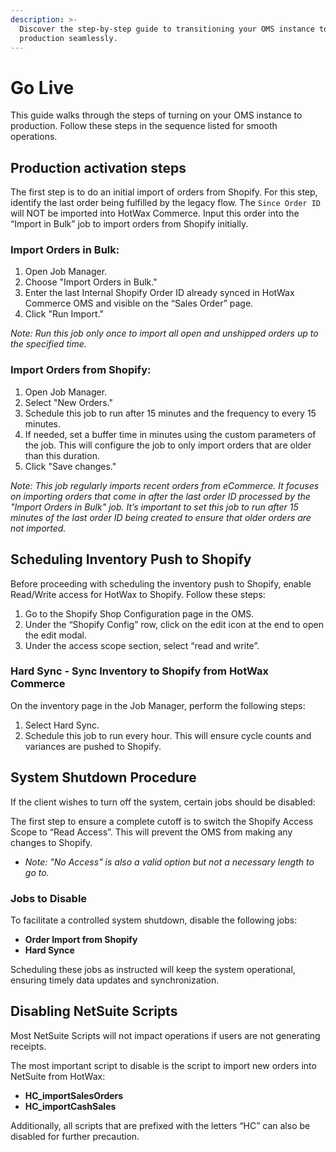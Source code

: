 ```yaml
---
description: >-
  Discover the step-by-step guide to transitioning your OMS instance to
  production seamlessly.
---
```


# Go Live

This guide walks through the steps of turning on your OMS instance to production. Follow these steps in the sequence listed for smooth operations.

## Production activation steps

The first step is to do an initial import of orders from Shopify. For this step, identify the last order being fulfilled by the legacy flow. The `Since Order ID` will NOT be imported into HotWax Commerce. Input this order into the “Import in Bulk” job to import orders from Shopify initially.

### Import Orders in Bulk:

1. Open Job Manager.
2. Choose "Import Orders in Bulk."
3. Enter the last Internal Shopify Order ID already synced in HotWax Commerce OMS and visible on the “Sales Order” page.
4. Click "Run Import."

_Note: Run this job only once to import all open and unshipped orders up to the specified time._

### Import Orders from Shopify:

1. Open Job Manager.
2. Select "New Orders."
3. Schedule this job to run after 15 minutes and the frequency to every 15 minutes.
4. If needed, set a buffer time in minutes using the custom parameters of the job. This will configure the job to only import orders that are older than this duration.
5. Click "Save changes."

_Note: This job regularly imports recent orders from eCommerce. It focuses on importing orders that come in after the last order ID processed by the "Import Orders in Bulk" job. It’s important to set this job to run after 15 minutes of the last order ID being created to ensure that older orders are not imported._

## Scheduling Inventory Push to Shopify

Before proceeding with scheduling the inventory push to Shopify, enable Read/Write access for HotWax to Shopify. Follow these steps:

1. Go to the Shopify Shop Configuration page in the OMS.
2. Under the “Shopify Config” row, click on the edit icon at the end to open the edit modal.
3. Under the access scope section, select “read and write”.

### Hard Sync - Sync Inventory to Shopify from HotWax Commerce

On the inventory page in the Job Manager, perform the following steps:

1. Select Hard Sync.
2. Schedule this job to run every hour. This will ensure cycle counts and variances are pushed to Shopify.

## System Shutdown Procedure

If the client wishes to turn off the system, certain jobs should be disabled:

The first step to ensure a complete cutoff is to switch the Shopify Access Scope to “Read Access”. This will prevent the OMS from making any changes to Shopify.

* _Note: "No Access" is also a valid option but not a necessary length to go to._

### Jobs to Disable

To facilitate a controlled system shutdown, disable the following jobs:

* **Order Import from Shopify**
* **Hard Synce**

Scheduling these jobs as instructed will keep the system operational, ensuring timely data updates and synchronization.

## Disabling NetSuite Scripts

Most NetSuite Scripts will not impact operations if users are not generating receipts.

The most important script to disable is the script to import new orders into NetSuite from HotWax:

* **HC\_importSalesOrders**
* **HC\_importCashSales**

Additionally, all scripts that are prefixed with the letters “HC” can also be disabled for further precaution.

